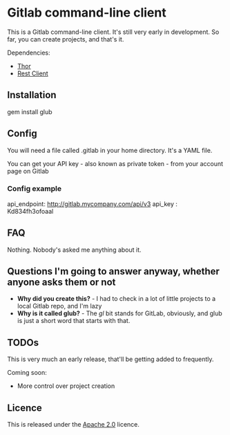 # Gitlab command-line client

This is a Gitlab command-line client. It's still very early in development. So far, you can create projects, and that's it.

Dependencies:

* [Thor](http://whatisthor.com)
* [Rest Client](http://rubygems.org/gems/rest-client)

## Installation

gem install glub

## Config

You will need a file called .gitlab in your home directory. It's a YAML file. 

You can get your API key - also known as private token - from your account page on Gitlab

### Config example

api_endpoint:   http://gitlab.mycompany.com/api/v3
api_key     :   Kd834fh3ofoaal

## FAQ

Nothing. Nobody's asked me anything about it. 

## Questions I'm going to answer anyway, whether anyone asks them or not

* **Why did you create this?** - I had to check in a lot of little projects to a local Gitlab repo, and I'm lazy
* **Why is it called glub?**   - The *gl* bit stands for GitLab, obviously, and glub is just a short word that starts with that. 

## TODOs

This is very much an early release, that'll be getting added to frequently.

Coming soon:

* More control over project creation


## Licence

This is released under the [Apache 2.0](http://www.apache.org/licenses/LICENSE-2.0.html) licence.
